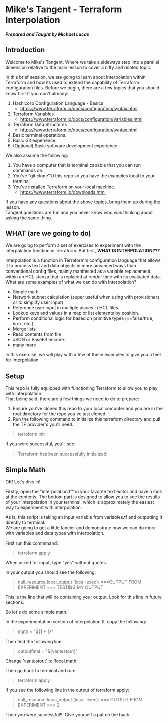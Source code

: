# Mike's Tangent - Terraform Interpolation
#### *Prepared and Taught by Michael Lucas*

## Introduction

Welcome to Mike's Tangent.  Where we take a sideways step into a parallel dimension
relative to the main lesson to cover a nifty and related topic. 

In this brief session, we are going to learn about Interpolation within Terraform 
and how its used to extend the capability of Terraform configuration files.  Before we
begin, there are a few topics that you should know first if you don't already:

1. Hashicorp Configuration Language - Basics
    * https://www.terraform.io/docs/configuration/syntax.html
2. Terraform Variables
    * https://www.terraform.io/docs/configuration/variables.html
3. Terraform Data Structures
    * https://www.terraform.io/docs/configuration/syntax.html
4. Basic terminal operations.
5. Basic Git experience.
6. (Optional)  Basic software development experience.
    
We also assume the following:

1. You have a computer that is terminal capable that you can run commands on.
2. You've "git clone"'d this repo so you have the examples local to your terminal.
3. You've installed Terraform on your local machine.
    * https://www.terraform.io/downloads.html

If you have any questions about the above topics, bring them up during the lesson.  
Tangent questions are fun and you never know who was thinking about asking the same thing.

## WHAT (are we going to do)

We are going to perform a set of exercises to experiment with the interpolation function in Terraform. 
But first, **WHAT IS INTERPOLATION???**

Interpolation is a function in Terraform's configuration language that allows it to process text and 
data objects in more advanced ways than conventional config files, mainly manifested as a variable 
replacement within an HCL stanza that is replaced at render time with its evaluated data.  
What are some examples of what we can do with Interpolation?

- Simple math
- Network subnet calculation (super useful when using with provisioners or to simplify user input)
- Reference user input in multiple places in HCL files.
- Lookup keys and values in a map or list elements by position.
- Perform conditional logic for based on primitive types (==false/true, is>x, etc.)
- Merge lists
- Read contents from file
- JSON or Base63 encode.
- many more

In this exercise, we will play with a few of these examples to give you a feel for Interpolation.

## Setup

This repo is fully equipped with functioning Terraform to allow you to play with interpolation.  
That being said, there are a few things we need to do to prepare:

1. Ensure you've cloned this repo to your local computer and you are in the root directory for the repo 
you've just cloned.
2. Run the following command to initialize this terraform directory and pull the TF provider's you'll need.

> terraform init

If you were successful, you'll see:

> Terraform has been successfully initialized!

## Simple Math

OK! Let's dive in!

Firstly, open the "interpolation.tf" in your favorite text editor and have a look at the contents.  The 
bottom part is designed to allow you to see the results of your interpolation in your terminal, which is 
approximately the easiest way to experiment with interpolation.

As is, this script is taking an input variable from variables.tf and outputting it directly to terminal.  
We are going to get a little fancier and demonstrate how we can do more with variables and data types with 
interpolation.

First run this commmand:

> terraform apply

When asked for input, type "yes" without quotes.

In your output you should see the following:

> null_resource.local_output (local-exec): ===OUTPUT FROM EXPERIMENT === TESTING MY OUTPUT

This is the line that will be containing your output.  Look for this line in future sections.

So let's do some simple math.

In the experimentation section of interpolation.tf, copy the following:

> math = "${1 + 1}"

Then find the following line:

> outputfinal = "${var.testout}"

Change 'var.testout' to 'local.math'.

Then go back to terminal and run:

> terraform apply

If you see the following line in the output of terraform apply:

> null_resource.local_output (local-exec): === OUTPUT FROM EXPERIMENT >>> 2

Then you were successful!!!  Give yourself a pat on the back.